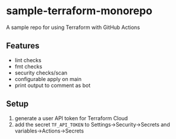 # sample-terraform-monorepo

A sample repo for using Terraform with GitHub Actions

## Features

- lint checks
- fmt checks
- security checks/scan
- configurable apply on main
- print output to comment as bot

## Setup

1. generate a user API token for Terraform Cloud
2. add the secret `TF_API_TOKEN` to Settings->Security->Secrets and variables->Actions->Secrets
